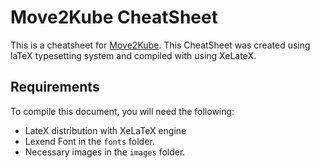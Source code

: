 # Move2Kube CheatSheet
This is a cheatsheet for [Move2Kube](https://github.com/konveyor/move2kube). This CheatSheet was created using laTeX typesetting system and compiled with using XeLateX.

## Requirements
To compile this document, you will need the following:
* LateX distribution with XeLaTeX engine
* Lexend Font in the `fonts` folder.
* Necessary images in the `images` folder.

